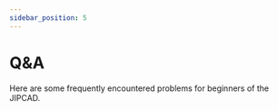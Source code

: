 ```yaml
---
sidebar_position: 5
---
```

# Q&A
Here are some frequently encountered problems for beginners of the JIPCAD.


